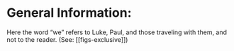 # General Information:

Here the word “we” refers to Luke, Paul, and those traveling with them, and not to the reader. (See: [[figs-exclusive]])